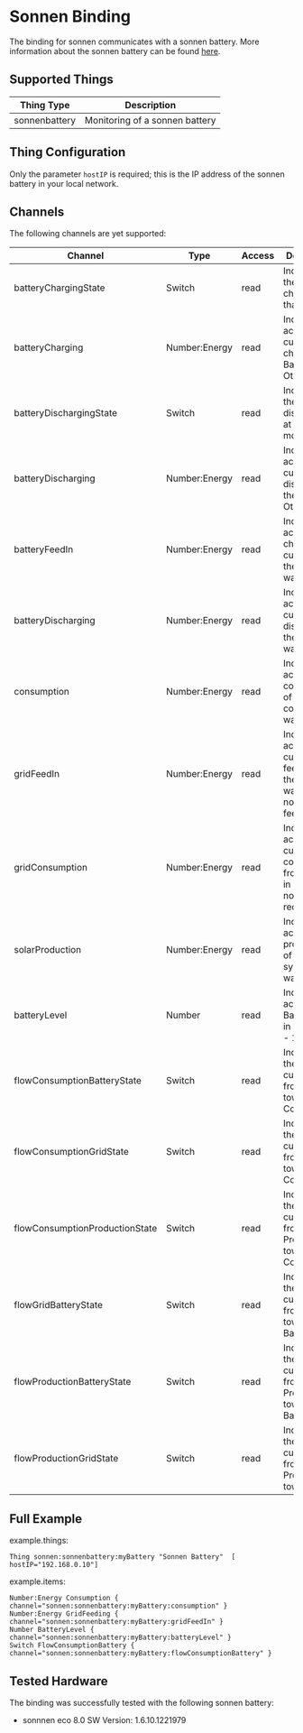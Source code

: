 # Sonnen Binding

The binding for sonnen communicates with a sonnen battery.
More information about the sonnen battery can be found [here](https://sonnen.de/).

## Supported Things

| Thing Type    | Description                    |
|---------------|--------------------------------|
| sonnenbattery | Monitoring of a sonnen battery |


## Thing Configuration

Only the parameter `hostIP` is required; this is the IP address of the sonnen battery in your local network.


## Channels

The following channels are yet supported:


| Channel | Type  | Access| Description|
|---------|-------|-------|------------|
|batteryChargingState|Switch|read|Indicates if the Battery is charging at that moment|
|batteryCharging|Number:Energy|read|Indicates the actual current charging the Battery. Otherwise 0.|
|batteryDischargingState|Switch|read|Indicates if the Battery is discharging at that moment|
|batteryDischarging|Number:Energy|read|Indicates the actual current discharging the Battery. Otherwise 0.|
|batteryFeedIn|Number:Energy|read|Indicates the actual charging current of the Battery in watt|
|batteryDischarging|Number:Energy|read|Indicates the actual current discharging the Battery in watt|
|consumption|Number:Energy|read|Indicates the actual consumption of the consumer in watt|
|gridFeedIn|Number:Energy|read|Indicates the actual current feeding to the Grid in watt.0 if nothing is feeded|
|gridConsumption|Number:Energy|read|Indicates the actual current consumption from the Grid in watt.0 if nothing is received|
|solarProduction|Number:Energy|read|Indicates the actual production of the Solar system in watt|
|batteryLevel|Number|read|Indicates the actual Battery Level in % from 0 - 100|
|flowConsumptionBatteryState|Switch|read|Indicates if there is a current flow from Battery towards Consumption|
|flowConsumptionGridState|Switch|read|Indicates if there is a current flow from Grid towards Consumption|
|flowConsumptionProductionState|Switch|read|Indicates if there is a current flow from Solar Production towards Consumption|
|flowGridBatteryState|Switch|read|Indicates if there is a current flow from Grid towards Battery|
|flowProductionBatteryState|Switch|read|Indicates if there is a current flow from Production towards Battery|
|flowProductionGridState|Switch|read|Indicates if there is a current flow from Production towards Grid|

## Full Example

example.things:

```
Thing sonnen:sonnenbattery:myBattery "Sonnen Battery"  [ hostIP="192.168.0.10"]
```

example.items:

```
Number:Energy Consumption { channel="sonnen:sonnenbattery:myBattery:consumption" }
Number:Energy GridFeeding { channel="sonnen:sonnenbattery:myBattery:gridFeedIn" }
Number BatteryLevel { channel="sonnen:sonnenbattery:myBattery:batteryLevel" }
Switch FlowConsumptionBattery { channel="sonnen:sonnenbattery:myBattery:flowConsumptionBattery" }
```

## Tested Hardware

The binding was successfully tested with the following sonnen battery:

- sonnnen eco 8.0 SW Version: 1.6.10.1221979
